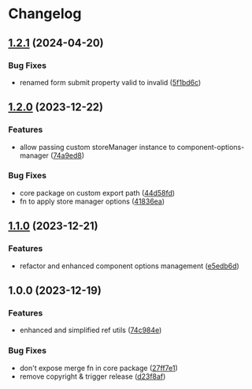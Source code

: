 # Changelog

## [1.2.1](https://github.com/tada5hi/vuecs/compare/core-v1.2.0...core-v1.2.1) (2024-04-20)


### Bug Fixes

* renamed form submit property valid to invalid ([5f1bd6c](https://github.com/tada5hi/vuecs/commit/5f1bd6c6c5d441fd8e87051ff6992243b11c83f5))

## [1.2.0](https://github.com/tada5hi/vuecs/compare/core-v1.1.0...core-v1.2.0) (2023-12-22)


### Features

* allow passing custom storeManager instance to component-options-manager ([74a9ed8](https://github.com/tada5hi/vuecs/commit/74a9ed8a5572d87f7da214865c979b010e888797))


### Bug Fixes

* core package on custom export path ([44d58fd](https://github.com/tada5hi/vuecs/commit/44d58fd3ca0584575bae5cfe6e833b5dafbf8379))
* fn to apply store manager options ([41836ea](https://github.com/tada5hi/vuecs/commit/41836eae3502b5c1854eacf801d2c64f08fcd650))

## [1.1.0](https://github.com/tada5hi/vuecs/compare/core-v1.0.0...core-v1.1.0) (2023-12-21)


### Features

* refactor and enhanced component options management ([e5edb6d](https://github.com/tada5hi/vuecs/commit/e5edb6d354a44f242a952385db85e14c1b0be223))

## 1.0.0 (2023-12-19)


### Features

* enhanced and simplified ref utils ([74c984e](https://github.com/tada5hi/vuecs/commit/74c984ec102a2afc8df999d44003b85e555e1c94))


### Bug Fixes

* don't expose merge fn in core package ([27ff7e1](https://github.com/tada5hi/vuecs/commit/27ff7e1cb42d4b84b659bc0d277de53725ff6505))
* remove copyright & trigger release ([d23f8af](https://github.com/tada5hi/vuecs/commit/d23f8afe5f3f00201017925bbd0c0e8d421aae99))
